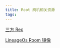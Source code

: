 ```yaml
---
title: Root 刷机相关资源
tags:
---
```


[三方 Rec](https://twrp.me/Devices/)

[LineageOs Room 镜像](http://download.lineageos.org.cn/)